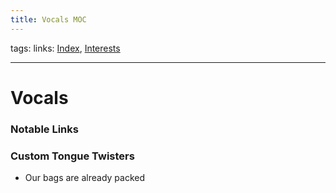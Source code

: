 ```yaml
---
title: Vocals MOC
---
```

tags:
links: [Index](out/index-archived.md), [Interests](out/040-interests-moc.md)

---
# Vocals

### Notable Links

### Custom Tongue Twisters
- Our bags are already packed